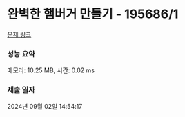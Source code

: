 # 완벽한 햄버거 만들기 - 195686/1 

[문제 링크](https://level.goorm.io/exam/195686/%EC%99%84%EB%B2%BD%ED%95%9C-%ED%96%84%EB%B2%84%EA%B1%B0-%EB%A7%8C%EB%93%A4%EA%B8%B0/quiz/1) 

### 성능 요약

메모리: 10.25 MB, 시간: 0.02 ms

### 제출 일자

2024년 09월 02일 14:54:17

